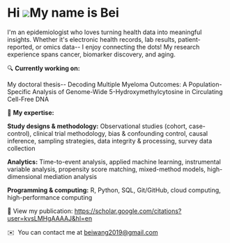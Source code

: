 Hi ![](https://user-images.githubusercontent.com/18350557/176309783-0785949b-9127-417c-8b55-ab5a4333674e.gif)My name is Bei
===========================================================================================================================

I'm an epidemiologist who loves turning health data into meaningful insights. Whether it's electronic health records, lab results, patient-reported, or omics data-- I enjoy connecting the dots! My research experience spans cancer, biomarker discovery, and aging. 

🔍 **Currently working on:** 

My doctoral thesis-- Decoding Multiple Myeloma Outcomes: A Population-Specific Analysis of Genome-Wide 5-Hydroxymethylcytosine in Circulating Cell-Free DNA 

📌 **My expertise:** 

**Study designs & methodology:** Observational studies (cohort, case-control), clinical trial methodology, bias & confounding control, causal inference, sampling strategies, data integrity & processing, survey data collection 

**Analytics:** Time-to-event analysis, applied machine learning, instrumental variable analysis, propensity score matching, mixed-method models, high-dimensional mediation analysis 

**Programming & computing:** R, Python, SQL, Git/GitHub, cloud computing, high-performance computing


📖  View my publication: https://scholar.google.com/citations?user=kvsLMHgAAAAJ&hl=en

✉️  You can contact me at [beiwang2019@gmail.com](mailto:beiwang2019@gmail.com)
